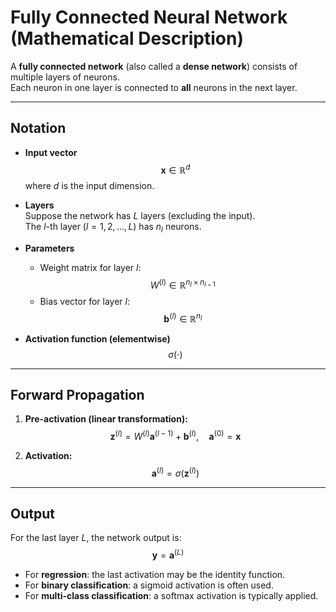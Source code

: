 # Fully Connected Neural Network (Mathematical Description)

A **fully connected network** (also called a **dense network**) consists of multiple layers of neurons.  
Each neuron in one layer is connected to **all** neurons in the next layer.

---

## Notation

- **Input vector**  
  $$
  \mathbf{x} \in \mathbb{R}^{d}
  $$
  where $d$ is the input dimension.

- **Layers**  
  Suppose the network has $L$ layers (excluding the input).  
  The $l$-th layer ($l = 1,2,\dots,L$) has $n_l$ neurons.

- **Parameters**  
  - Weight matrix for layer $l$:  
    $$
    W^{(l)} \in \mathbb{R}^{n_l \times n_{l-1}}
    $$
  - Bias vector for layer $l$:  
    $$
    \mathbf{b}^{(l)} \in \mathbb{R}^{n_l}
    $$

- **Activation function (elementwise)**  
  $$
  \sigma(\cdot)
  $$

---

## Forward Propagation

1. **Pre-activation (linear transformation):**
   $$
   \mathbf{z}^{(l)} = W^{(l)} \mathbf{a}^{(l-1)} + \mathbf{b}^{(l)}, 
   \quad \mathbf{a}^{(0)} = \mathbf{x}
   $$

2. **Activation:**
   $$
   \mathbf{a}^{(l)} = \sigma(\mathbf{z}^{(l)})
   $$

---

## Output

For the last layer $L$, the network output is:
$$
\mathbf{y} = \mathbf{a}^{(L)}
$$

- For **regression**: the last activation may be the identity function.  
- For **binary classification**: a sigmoid activation is often used.  
- For **multi-class classification**: a softmax activation is typically applied.

